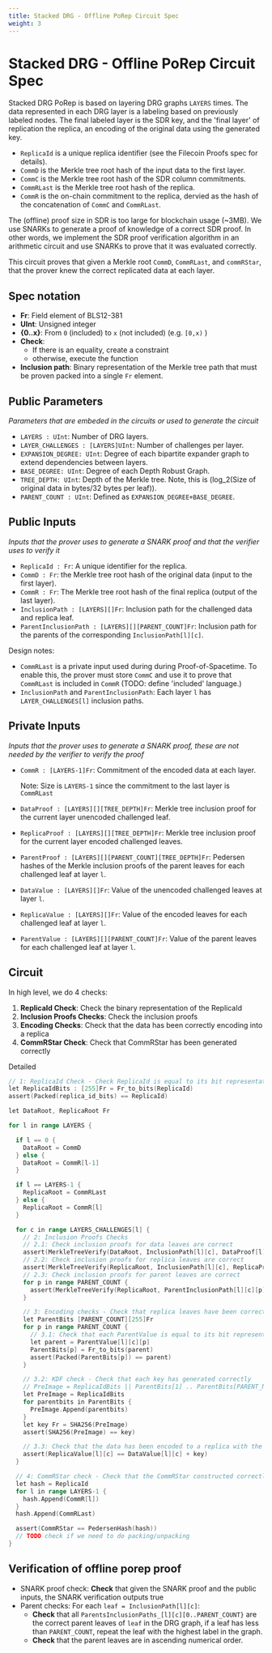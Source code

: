 ```yaml
---
title: Stacked DRG - Offline PoRep Circuit Spec
weight: 3
---
```


# Stacked DRG - Offline PoRep Circuit Spec

Stacked DRG PoRep is based on layering DRG graphs `LAYERS` times. The data represented in each DRG layer is a labeling based on previously labeled nodes. The final labeled layer is the SDR key, and the 'final layer' of replication the replica, an encoding of the original data using the generated key.

- `ReplicaId` is a unique replica identifier (see the Filecoin Proofs spec for details).
- `CommD` is the Merkle tree root hash of the input data to the first layer.
- `CommC` is the Merkle tree root hash of the SDR column commitments.
- `CommRLast` is the Merkle tree root hash of the replica.
- `CommR` is the on-chain commitment to the replica, dervied as the hash of the concatenation of `CommC` and `CommRLast`.

The (offline) proof size in SDR is too large for blockchain usage (~3MB). We use SNARKs to generate a proof of knowledge of a correct SDR proof. In other words, we implement the SDR proof verification algorithm in an arithmetic circuit and use SNARKs to prove that it was evaluated correctly.

This circuit proves that given a Merkle root `CommD`, `CommRLast`, and `commRStar`, that the prover knew the correct replicated data at each layer.

## Spec notation

- **Fr**: Field element of BLS12-381
- **UInt**: Unsigned integer
- **{0..x}**: From `0` (included) to `x` (not included) (e.g. `[0,x)` )
- **Check**:
  - If there is an equality, create a constraint
  - otherwise, execute the function
- **Inclusion path**: Binary representation of the Merkle tree path that must be proven packed into a single `Fr` element.

## Public Parameters

*Parameters that are embeded in the circuits or used to generate the circuit*

- `LAYERS : UInt`: Number of DRG layers.
- `LAYER_CHALLENGES : [LAYERS]UInt`: Number of challenges per layer.
- `EXPANSION_DEGREE: UInt`: Degree of each bipartite expander graph to extend dependencies between layers.
- `BASE_DEGREE: UInt`: Degree of each Depth Robust Graph.
- `TREE_DEPTH: UInt`: Depth of the Merkle tree. Note, this is (log_2(Size of original data in bytes/32 bytes per leaf)).
- `PARENT_COUNT : UInt`: Defined as `EXPANSION_DEGREE+BASE_DEGREE`.

## Public Inputs

*Inputs that the prover uses to generate a SNARK proof and that the verifier uses to verify it*

- `ReplicaId : Fr`: A unique identifier for the replica.
- `CommD : Fr`: the Merkle tree root hash of the original data (input to the first layer).
- `CommR : Fr`: The Merkle tree root hash of the final replica (output of the last layer).
- `InclusionPath : [LAYERS][]Fr`: Inclusion path for the challenged data and replica leaf.
- `ParentInclusionPath : [LAYERS][][PARENT_COUNT]Fr`:  Inclusion path for the parents of the corresponding `InclusionPath[l][c]`.

Design notes:

- `CommRLast` is a private input used during during Proof-of-Spacetime.
   To enable this, the prover must store `CommC` and use it to prove that `CommRLast` is included in `CommR` (TODO: define 'included' language.)
- `InclusionPath` and `ParentInclusionPath`: Each layer `l` has `LAYER_CHALLENGES[l]` inclusion paths.

## Private Inputs

*Inputs that the prover uses to generate a SNARK proof, these are not needed by the verifier to verify the proof*

- `CommR : [LAYERS-1]Fr`: Commitment of the encoded data at each layer.

  Note: Size is `LAYERS-1` since the commitment to the last layer is `CommRLast`

- `DataProof : [LAYERS][][TREE_DEPTH]Fr`: Merkle tree inclusion proof for the current layer unencoded challenged leaf.

- `ReplicaProof : [LAYERS][][TREE_DEPTH]Fr`: Merkle tree inclusion proof for the current layer encoded challenged leaves.

- `ParentProof : [LAYERS][][PARENT_COUNT][TREE_DEPTH]Fr`: Pedersen hashes of the Merkle inclusion proofs of the parent leaves for each challenged leaf at layer `l`.

- `DataValue : [LAYERS][]Fr`: Value of the unencoded challenged leaves at layer `l`.

- `ReplicaValue : [LAYERS][]Fr`: Value of the encoded leaves for each challenged leaf at layer `l`.

- `ParentValue : [LAYERS][][PARENT_COUNT]Fr`: Value of the parent leaves for each challenged leaf at layer `l`.

## Circuit

In high level, we do 4 checks:

1. **ReplicaId Check**: Check the binary representation of the ReplicaId
2. **Inclusion Proofs Checks**: Check the inclusion proofs
3. **Encoding Checks**: Check that the data has been correctly encoding into a replica
4. **CommRStar Check**: Check that CommRStar has been generated correctly

Detailed

```go
// 1: ReplicaId Check - Check ReplicaId is equal to its bit representation
let ReplicaIdBits : [255]Fr = Fr_to_bits(ReplicaId)
assert(Packed(replica_id_bits) == ReplicaId)

let DataRoot, ReplicaRoot Fr

for l in range LAYERS {

  if l == 0 {
    DataRoot = CommD
  } else {
    DataRoot = CommR[l-1]
  }

  if l == LAYERS-1 {
    ReplicaRoot = CommRLast
  } else {
    ReplicaRoot = CommR[l]
  }

  for c in range LAYERS_CHALLENGES[l] {
    // 2: Inclusion Proofs Checks
    // 2.1: Check inclusion proofs for data leaves are correct
    assert(MerkleTreeVerify(DataRoot, InclusionPath[l][c], DataProof[l][c], DataValue[l][c]))
    // 2.2: Check inclusion proofs for replica leaves are correct
    assert(MerkleTreeVerify(ReplicaRoot, InclusionPath[l][c], ReplicaProof[l][c], ReplicaValue[l][c]))
    // 2.3: Check inclusion proofs for parent leaves are correct
    for p in range PARENT_COUNT {
      assert(MerkleTreeVerify(ReplicaRoot, ParentInclusionPath[l][c][p], ParentProof[l][c][p]))
    }

    // 3: Encoding checks - Check that replica leaves have been correctly encoded
    let ParentBits [PARENT_COUNT][255]Fr
    for p in range PARENT_COUNT {
      // 3.1: Check that each ParentValue is equal to its bit representation
      let parent = ParentValue[l][c][p]
      ParentBits[p] = Fr_to_bits(parent)
      assert(Packed(ParentBits[p]) == parent)
    }

    // 3.2: KDF check - Check that each key has generated correctly
    // PreImage = ReplicaIdBits || ParentBits[1] .. ParentBits[PARENT_NODES]
    let PreImage = ReplicaIdBits
    for parentbits in ParentBits {
      PreImage.Append(parentbits)
    }
    let key Fr = SHA256(PreImage)
    assert(SHA256(PreImage) == key)

    // 3.3: Check that the data has been encoded to a replica with the right key
    assert(ReplicaValue[l][c] == DataValue[l][c] + key)
  }

  // 4: CommRStar check - Check that the CommRStar constructed correctly
  let hash = ReplicaId
  for l in range LAYERS-1 {
    hash.Append(CommR[l])
  }
  hash.Append(CommRLast)

  assert(CommRStar == PedersenHash(hash))
  // TODO check if we need to do packing/unpacking
}
```


## Verification of offline porep proof

- SNARK proof check: **Check** that given the SNARK proof and the public inputs, the SNARK verification outputs true
- Parent checks: For each `leaf = InclusionPath[l][c]`:
  - **Check** that all `ParentsInclusionPaths_[l][c][0..PARENT_COUNT}` are the correct parent leaves of `leaf` in the DRG graph, if a leaf has less than `PARENT_COUNT`, repeat the leaf with the highest label in the graph.
  - **Check** that the parent leaves are in ascending numerical order.
